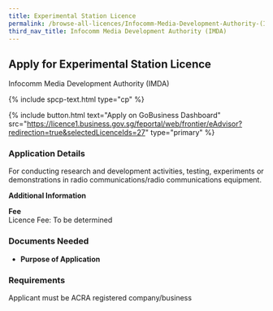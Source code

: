 ```yaml
---
title: Experimental Station Licence
permalink: /browse-all-licences/Infocomm-Media-Development-Authority-(IMDA)/Experimental-Station-Licence
third_nav_title: Infocomm Media Development Authority (IMDA)
---
```


## Apply for Experimental Station Licence

Infocomm Media Development Authority (IMDA)

{% include spcp-text.html type="cp" %}

{% include button.html text="Apply on GoBusiness Dashboard" src="https://licence1.business.gov.sg/feportal/web/frontier/eAdvisor?redirection=true&selectedLicenceIds=27" type="primary" %}

### Application Details

<p>For conducting research and development activities, testing, experiments or demonstrations in radio communications/radio communications equipment.</p>

**Additional Information**

<p><strong>Fee</strong><br />Licence Fee: To be determined</p>

### Documents Needed

<ul>
 <li><strong>Purpose of Application</strong></li>
 </ul>

### Requirements

Applicant must be ACRA registered company/business

